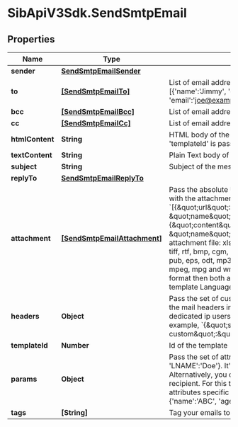 # SibApiV3Sdk.SendSmtpEmail

## Properties
Name | Type | Description | Notes
------------ | ------------- | ------------- | -------------
**sender** | [**SendSmtpEmailSender**](SendSmtpEmailSender.md) |  | [optional] 
**to** | [**[SendSmtpEmailTo]**](SendSmtpEmailTo.md) | List of email addresses and names (optional) of the recipients. For example, [{&#39;name&#39;:&#39;Jimmy&#39;, &#39;email&#39;:&#39;jimmy98@example.com&#39;}, {&#39;name&#39;:&#39;Joe&#39;, &#39;email&#39;:&#39;joe@example.com&#39;}] | 
**bcc** | [**[SendSmtpEmailBcc]**](SendSmtpEmailBcc.md) | List of email addresses and names (optional) of the recipients in bcc | [optional] 
**cc** | [**[SendSmtpEmailCc]**](SendSmtpEmailCc.md) | List of email addresses and names (optional) of the recipients in cc | [optional] 
**htmlContent** | **String** | HTML body of the message ( Mandatory if &#39;templateId&#39; is not passed, ignored if &#39;templateId&#39; is passed ) | [optional] 
**textContent** | **String** | Plain Text body of the message ( Ignored if &#39;templateId&#39; is passed ) | [optional] 
**subject** | **String** | Subject of the message. Mandatory if &#39;templateId&#39; is not passed | [optional] 
**replyTo** | [**SendSmtpEmailReplyTo**](SendSmtpEmailReplyTo.md) |  | [optional] 
**attachment** | [**[SendSmtpEmailAttachment]**](SendSmtpEmailAttachment.md) | Pass the absolute URL (no local file) or the base64 content of the attachment along with the attachment name (Mandatory if attachment content is passed). For example, &#x60;[{\&quot;url\&quot;:\&quot;https://attachment.domain.com/myAttachmentFromUrl.jpg\&quot;, \&quot;name\&quot;:\&quot;My attachment 1\&quot;}, {\&quot;content\&quot;:\&quot;base64 exmaple content\&quot;, \&quot;name\&quot;:\&quot;My attachment 2\&quot;}]&#x60;. Allowed extensions for attachment file: xlsx, xls, ods, docx, docm, doc, csv, pdf, txt, gif, jpg, jpeg, png, tif, tiff, rtf, bmp, cgm, css, shtml, html, htm, zip, xml, ppt, pptx, tar, ez, ics, mobi, msg, pub, eps, odt, mp3, m4a, m4v, wma, ogg, flac, wav, aif, aifc, aiff, mp4, mov, avi, mkv, mpeg, mpg and wmv ( If &#39;templateId&#39; is passed and is in New Template Language format then both attachment url and content are accepted. If template is in Old template Language format, then &#39;attachment&#39; is ignored ) | [optional] 
**headers** | **Object** | Pass the set of custom headers (not the standard headers) that shall be sent along the mail headers in the original email. &#39;sender.ip&#39; header can be set (only for dedicated ip users) to mention the IP to be used for sending transactional emails. For example, &#x60;{\&quot;sender.ip\&quot;:\&quot;1.2.3.4\&quot;, \&quot;X-Mailin-custom\&quot;:\&quot;some_custom_header\&quot;}&#x60;. | [optional] 
**templateId** | **Number** | Id of the template | [optional] 
**params** | **Object** | Pass the set of attributes to customize the template. For example, {&#39;FNAME&#39;:&#39;Joe&#39;, &#39;LNAME&#39;:&#39;Doe&#39;}. It&#39;s considered only if template is in New Template Language format. Alternatively, you can pass the set of attributes to customize the template for each recipient. For this the email will be the key and its value will be a JSON containing attributes specific to each recipient. For example, &#x60;{&#39;abc@example.com&#39;:{&#39;name&#39;:&#39;ABC&#39;, &#39;age&#39;:21}, &#39;xyz@example.com&#39;:{&#39;name&#39;:&#39;XYZ&#39;, &#39;age&#39;:25}}&#x60; | [optional] 
**tags** | **[String]** | Tag your emails to find them more easily | [optional] 


